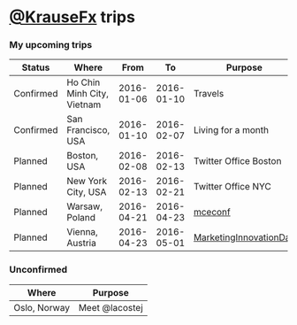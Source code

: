 # [@KrauseFx](https://twitter.com/KrauseFx) trips

### My upcoming trips

Status | Where | From | To | Purpose
-------|-------|------|----|---------
Confirmed | Ho Chin Minh City, Vietnam | 2016-01-06 | 2016-01-10 | Travels
Confirmed | San Francisco, USA | 2016-01-10 | 2016-02-07 | Living for a month
Planned | Boston, USA | 2016-02-08 | 2016-02-13 | Twitter Office Boston
Planned | New York City, USA | 2016-02-13 | 2016-02-21 | Twitter Office NYC
Planned | Warsaw, Poland | 2016-04-21 | 2016-04-23 | [mceconf](http://mceconf.com/)
Planned | Vienna, Austria | 2016-04-23 | 2016-05-01 | [MarketingInnovationDay](http://www.mobilemarketinginnovationday.at/)


### Unconfirmed

Where | Purpose
------|--------
Oslo, Norway | Meet @lacostej
 
